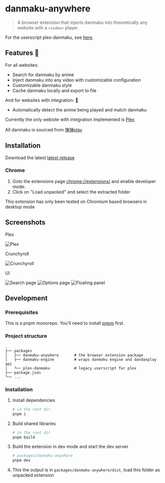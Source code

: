 # danmaku-anywhere

> A browser extension that injects danmaku into theoretically any website with a `<video>` player.

For the userscript plex-danmaku, see [here](./packages/plex-danmaku).

## Features 🚧

For all websites:

- Search for danmaku by anime
- Inject danmaku into any video with customizable configuration
- Customizable danmaku style
- Cache danmaku locally and export to file

And for websites with integration: 🚧

- Automatically detect the anime being played and match danmaku

Currently the only website with integration implemented is [Plex](https://www.plex.tv/)

All danmaku is sourced from [弹弹play](https://www.dandanplay.com/)

## Installation

Download the latest [latest release](https://github.com/Mr-Quin/danmaku-anywhere/releases/latest)

### Chrome

1. Goto the extensions page [chrome://extensions/](chrome://extensions/) and enable developer mode.
2. Click on "Load unpacked" and select the extracted folder

This extension has only been tested on Chromium based browsers in desktop mode

## Screenshots

Plex

![Plex](./assets/danmaku_plex.png)

Crunchyroll

![Crunchyroll](./assets/danmaku_crunchyroll.png)

UI

![Search page](./assets/danmaku_search_page.png)
![Options page](./assets/danmaku_options_page.png)
![Floating panel](./assets/danmaku_floating_dialogue.png)

## Development

### Prerequisites

This is a pnpm monorepo. You'll need to install [pnpm](https://pnpm.io/installation) first.

### Project structure

```
.
├── packages
│   ├── danmaku-anywhere       # the browser extension package
│   ├── danmaku-engine         # wraps danmaku engine and dandanplay api
│   └── plex-danmaku           # legacy userscript for plex
├── package.json
└── ...
```

### Installation

1. Install dependencies

   ```bash
   # in the root dir
   pnpm i
   ```

2. Build shared libraries

   ```bash
   # in the root dir
   pnpm build
   ```

3. Build the extension in dev mode and start the dev server

   ```bash
   # packages/danmaku-anywhere
   pnpm dev
   ```

4. This the output is in `packages/danmaku-anywhere/dist`, load this folder as unpacked extension

